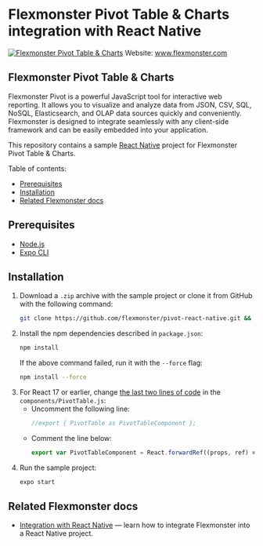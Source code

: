 # Flexmonster Pivot Table &amp; Charts integration with React Native
[![Flexmonster Pivot Table & Charts](https://cdn.flexmonster.com/landing.png)](https://flexmonster.com)
Website: www.flexmonster.com

## Flexmonster Pivot Table & Charts

Flexmonster Pivot is a powerful JavaScript tool for interactive web reporting. It allows you to visualize and analyze data from JSON, CSV, SQL, NoSQL, Elasticsearch, and OLAP data sources quickly and conveniently. Flexmonster is designed to integrate seamlessly with any client-side framework and can be easily embedded into your application.

This repository contains a sample [React Native](https://reactnative.dev/) project for Flexmonster Pivot Table & Charts.

Table of contents:

- [Prerequisites](#prerequisites)
- [Installation](#installation)
- [Related Flexmonster docs](#related-flexmonster-docs)

## <a name="prerequisites"></a>Prerequisites ##

- [Node.js](https://nodejs.org/en/)
- [Expo CLI](https://expo.dev/tools#cli)

## <a name="installation"></a>Installation ##

1) Download a `.zip` archive with the sample project or clone it from GitHub with the following command:
    ```bash
    git clone https://github.com/flexmonster/pivot-react-native.git && cd pivot-react-native
    ```
2) Install the npm dependencies described in `package.json`: 
    ```bash
    npm install
    ```
    If the above command failed, run it with the `--force` flag:
    ```bash
    npm install --force
    ```
3) For React 17 or earlier, change [the last two lines of code](https://github.com/flexmonster/pivot-react-native/blob/master/components/PivotTable.js#L119-L120) in the `components/PivotTable.js`:
    - Uncomment the following line:
       ```js
       //export { PivotTable as PivotTableComponent };
       ```
    - Comment the line below:
       ```js
       export var PivotTableComponent = React.forwardRef((props, ref) => <PivotTable />);
       ```
4) Run the sample project: 
    ```bash
    expo start
    ```
## <a name="related-flexmonster-docs"></a>Related Flexmonster docs ##

- [Integration with React Native](https://www.flexmonster.com/doc/integration-with-react-native/) — learn how to integrate Flexmonster into a React Native project.
